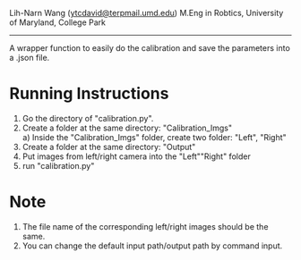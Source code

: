 
Lih-Narn Wang (ytcdavid@terpmail.umd.edu)
M.Eng in Robtics,
University of Maryland, College Park

------------------------------------

A wrapper function to easily do the calibration and 
save the parameters into a .json file.

# Running Instructions

1) Go the directory of "calibration.py".
2) Create a folder at the same directory: "Calibration_Imgs"  
	a) Inside the "Calibration_Imgs" folder, create two folder: "Left", "Right"
3) Create a folder at the same directory: "Output"
4) Put images from left/right camera into the "Left""Right" folder
5) run "calibration.py"

# Note

1) The file name of the corresponding left/right images should be the same.
2) You can change the default input path/output path by command input. 

